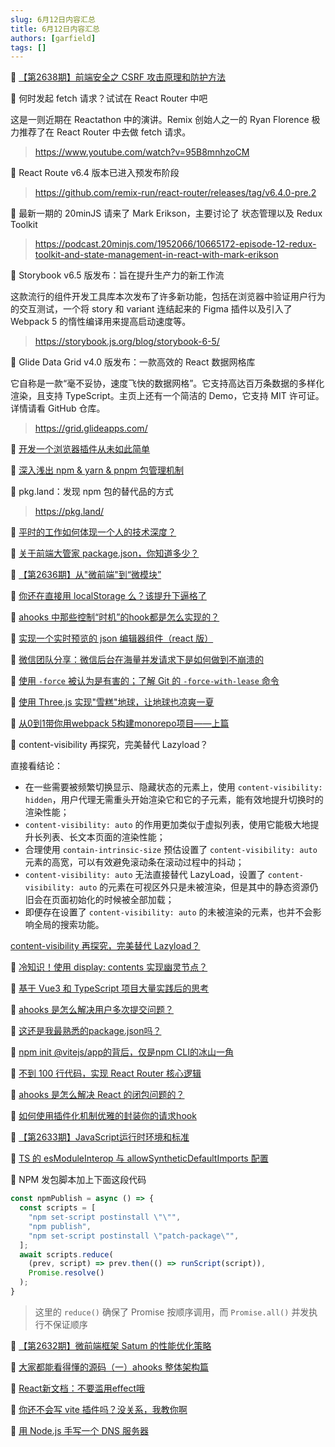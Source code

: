 ```yaml
---
slug: 6月12日内容汇总
title: 6月12日内容汇总
authors: [garfield]
tags: []
---
```


📒 [【第2638期】前端安全之 CSRF 攻击原理和防护方法](https://mp.weixin.qq.com/s/MSK1f6qEAB75iiYzHWhlgA)

📒 何时发起 fetch 请求？试试在 React Router 中吧

这是一则近期在 Reactathon 中的演讲。Remix 创始人之一的 Ryan Florence 极力推荐了在 React Router 中去做 fetch 请求。

> https://www.youtube.com/watch?v=95B8mnhzoCM

📒 React Route v6.4 版本已进入预发布阶段

> https://github.com/remix-run/react-router/releases/tag/v6.4.0-pre.2

📒 最新一期的 20minJS 请来了 Mark Erikson，主要讨论了 状态管理以及 Redux Toolkit

> https://podcast.20minjs.com/1952066/10665172-episode-12-redux-toolkit-and-state-management-in-react-with-mark-erikson

📒 Storybook v6.5 版发布：旨在提升生产力的新工作流

这款流行的组件开发工具库本次发布了许多新功能，包括在浏览器中验证用户行为的交互测试，一个将 story 和 variant 连结起来的 Figma 插件以及引入了 Webpack 5 的惰性编译用来提高启动速度等。

> https://storybook.js.org/blog/storybook-6-5/

📒 Glide Data Grid v4.0 版发布：一款高效的 React 数据网格库 

它自称是一款“毫不妥协，速度飞快的数据网格”。它支持高达百万条数据的多样化渲染，且支持 TypeScript。主页上还有一个简洁的 Demo，它支持 MIT 许可证。详情请看 GitHub 仓库。

> https://grid.glideapps.com/

📒 [开发一个浏览器插件从未如此简单](https://mp.weixin.qq.com/s/Q2Dx45dOnqrwthllOEahDg)

📒 [深入浅出 npm & yarn & pnpm 包管理机制](https://mp.weixin.qq.com/s/dVD22v_phrk4Xl2GQH_-yw)

📒 pkg.land：发现 npm 包的替代品的方式

> https://pkg.land/

📒 [平时的工作如何体现一个人的技术深度？](https://juejin.cn/post/7073001183123603470)

📒 [关于前端大管家 package.json，你知道多少？](https://mp.weixin.qq.com/s/fxX4oPHURDpvFvCIZUd7VA)

📒 [【第2636期】从"微前端"到“微模块”](https://mp.weixin.qq.com/s/bR7vDw_ii4VPL4f8YVIWEg)

📒 [你还在直接用 localStorage 么？该提升下逼格了](https://juejin.cn/post/7104301566857445412)

📒 [ahooks 中那些控制“时机”的hook都是怎么实现的？](https://mp.weixin.qq.com/s/Roca8dPlP5H8z1JIaCGuHA)

📒 [实现一个实时预览的 json 编辑器组件（react 版）](https://mp.weixin.qq.com/s/pS-pLnG4RLMtodvvqmzEUw)

📒 [微信团队分享：微信后台在海量并发请求下是如何做到不崩溃的](https://zhuanlan.zhihu.com/p/524973511)

📒 [使用 `-force` 被认为是有害的；了解 Git 的 `-force-with-lease` 命令](https://juejin.cn/post/6844903489970126856)

📒 [使用 Three.js 实现"雪糕"地球，让地球也凉爽一夏](https://juejin.cn/post/7105993870185332766)

📒 [从0到1带你用webpack 5构建monorepo项目——上篇](https://mp.weixin.qq.com/s/cOTxpimRvv18HIiLaneuEQ)

📒 content-visibility 再探究，完美替代 Lazyload？

直接看结论：

- 在一些需要被频繁切换显示、隐藏状态的元素上，使用 `content-visibility: hidden`，用户代理无需重头开始渲染它和它的子元素，能有效地提升切换时的渲染性能；
- `content-visibility: auto` 的作用更加类似于虚拟列表，使用它能极大地提升长列表、长文本页面的渲染性能；
- 合理使用 `contain-intrinsic-size` 预估设置了 `content-visibility: auto` 元素的高宽，可以有效避免滚动条在滚动过程中的抖动；
- `content-visibility: auto` 无法直接替代 LazyLoad，设置了 `content-visibility: auto` 的元素在可视区外只是未被渲染，但是其中的静态资源仍旧会在页面初始化的时候被全部加载；
- 即便存在设置了 `content-visibility: auto` 的未被渲染的元素，也并不会影响全局的搜索功能。

[content-visibility 再探究，完美替代 Lazyload？](https://mp.weixin.qq.com/s/bZ6edmEoVXLWloQssiQxRg)

📒 [冷知识！使用 display: contents 实现幽灵节点？](https://mp.weixin.qq.com/s/DhkQNO8Hv1zZP9Fu7uSw-g)

📒 [基于 Vue3 和 TypeScript 项目大量实践后的思考](https://mp.weixin.qq.com/s/JxrCUN8PQ_xG_AkfV-G5FQ)

📒 [ahooks 是怎么解决用户多次提交问题？](https://mp.weixin.qq.com/s/t3nBYybInY_AXVpbeKi6Jw)

📒 [这还是我最熟悉的package.json吗？](https://juejin.cn/post/6953867408096362503)

📒 [npm init @vitejs/app的背后，仅是npm CLI的冰山一角](https://juejin.cn/post/6950817077670182943)

📒 [不到 100 行代码，实现 React Router 核心逻辑](https://mp.weixin.qq.com/s/QZ49KF-k14NamqlF_hBT9A)

📒 [ahooks 是怎么解决 React 的闭包问题的？](https://mp.weixin.qq.com/s/z6rWffzjeww5GRZVh6hK8Q)

📒 [如何使用插件化机制优雅的封装你的请求hook](https://mp.weixin.qq.com/s/k2LYtZ6lU5CH1_grlKQT0Q)

📒 [【第2633期】JavaScript运行时环境和标准](https://mp.weixin.qq.com/s/_lKKAvzVQPTQ5FeKBF6hRA)

📒 [TS 的 esModuleInterop 与 allowSyntheticDefaultImports 配置](https://mp.weixin.qq.com/s/9TnD_oXnjiU8aoQJBzLbsA)

📒 NPM 发包脚本加上下面这段代码

```js
const npmPublish = async () => {
  const scripts = [
    "npm set-script postinstall \"\"",
    "npm publish",
    "npm set-script postinstall \"patch-package\"",
  ];
  await scripts.reduce(
    (prev, script) => prev.then(() => runScript(script)),
    Promise.resolve()
  );
}
```

> 这里的 `reduce()` 确保了 Promise 按顺序调用，而 `Promise.all()` 并发执行不保证顺序

📒 [【第2632期】微前端框架 Satum 的性能优化策略](https://mp.weixin.qq.com/s/LMSveysC0re7A0sbvvImuw)

📒 [大家都能看得懂的源码（一）ahooks 整体架构篇](https://mp.weixin.qq.com/s/lApEUTzOsdbvMeRUXcTneg)

📒 [React新文档：不要滥用effect哦](https://mp.weixin.qq.com/s/h7GiH_s8e8wM0CDS_tF_3w)

📒 [你还不会写 vite 插件吗？没关系，我教你啊](https://juejin.cn/post/7103165205483356168)

📒 [用 Node.js 手写一个 DNS 服务器](https://mp.weixin.qq.com/s/Gl94ISY5N4BYyYmVT9-QFQ)
